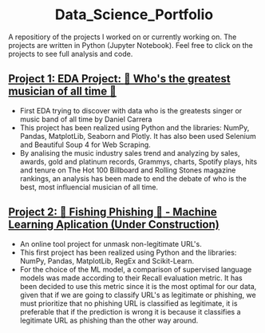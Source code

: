 # <h1 align="center"> **Data_Science_Portfolio**

A repositiory of the projects I worked on or currently working on. The projects are written in Python (Jupyter Notebook). Feel free to click on the projects to see full analysis and code.


## [Project 1: **EDA Project: :guitar: Who's the greatest musician of all time :guitar:**](https://github.com/Dancar96/Best-Musician-Ever-EDA)

* First EDA trying to discover with data who is the greatests singer or music band of all time by Daniel Carrera
* This project has been realized using Python and the libraries: NumPy, Pandas, MatplotLib, Seaborn and Plotly. It has also been used Selenium and Beautiful Soup 4 for Web Scraping.
* By analising the music industry sales trend and analyzing by sales, awards, gold and platinum records, Grammys, charts, Spotify plays, hits and tenure on The Hot 100 Billboard and Rolling Stones magazine rankings, an analysis has been made to end the debate of who is the best, most influencial musician of all time.


## [Project 2: **🎣 Fishing Phishing 🎣** - Machine Learning Aplication (Under Construction)](https://github.com/Dancar96/-Fishing-Phishing-)

* An online tool project for unmask non-legitimate URL's.
* This first project has been realized using Python and the libraries: NumPy, Pandas, MatplotLib, RegEx and Scikit-Learn.  
* For the choice of the ML model, a comparison of supervised language models was made according to their Recall evaluation metric. It has been decided to use this metric since it is the most optimal for our data, given that if we are going to classify URL's as legitimate or phishing, we must prioritize that no phishing URL is classified as legitimate, it is preferable that if the prediction is wrong it is because it classifies a legitimate URL as phishing than the other way around.
